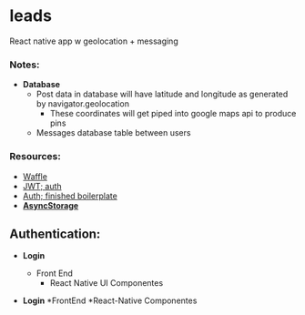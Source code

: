 # leads
React native app w geolocation + messaging


### Notes:
* **Database**
  * Post data in database will have latitude and longitude as generated by navigator.geolocation
    * These coordinates will get piped into google maps api to produce pins
  * Messages database table between users
  
### Resources:
* [Waffle](https://waffle.io/talor-hammond/leads)
 * [JWT; auth](https://github.com/ruru-bootcamp-2018/jwt-auth)
 * [Auth; finished boilerplate](https://github.com/ruru-bootcamp-2018/boilerplate-redux-async)
 * **[AsyncStorage](https://www.youtube.com/watch?v=aCe0h50hyCc)** 


## Authentication:
* **Login**
  * Front End
    * React Native UI Componentes
    
   
* **Login**
  *FrontEnd
    *React-Native Componentes

